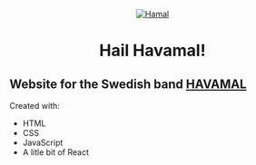 <p align="center">
  <a href="https://havamal.surge.sh">
    <img alt="Hamal" src="https://i.imgur.com/laowgoL.png" />
  </a>
</p>
<h1 align="center">
  Hail Havamal!
</h1>

## Website for the Swedish band **[HAVAMAL](https://havamalband.netlify.app)**

Created with:
- HTML
- CSS
- JavaScript
- A litle bit of React

